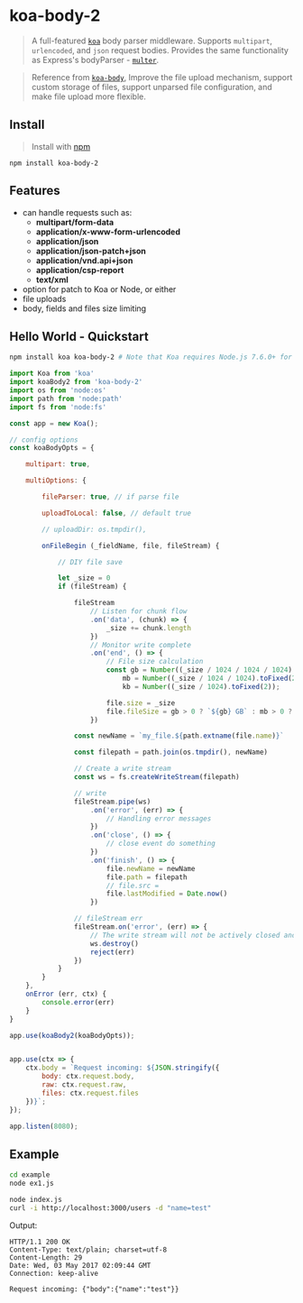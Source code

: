 # koa-body-2

> A full-featured [`koa`](https://github.com/koajs/koa) body parser middleware. Supports `multipart`, `urlencoded`, and `json` request bodies. Provides the same functionality as Express's bodyParser - [`multer`](https://github.com/expressjs/multer).         

> Reference from [`koa-body`](https://github.com/koajs/koa-body), Improve the file upload mechanism, support custom storage of files, support unparsed file configuration, and make file upload more flexible.     

## Install
>Install with [npm](https://github.com/npm/npm)     

```
npm install koa-body-2
```

## Features
- can handle requests such as:
  * **multipart/form-data**
  * **application/x-www-form-urlencoded**
  * **application/json**
  * **application/json-patch+json**
  * **application/vnd.api+json**
  * **application/csp-report**
  * **text/xml**
- option for patch to Koa or Node, or either
- file uploads
- body, fields and files size limiting

## Hello World - Quickstart

```sh
npm install koa koa-body-2 # Note that Koa requires Node.js 7.6.0+ for async/await support
```

```js
import Koa from 'koa'
import koaBody2 from 'koa-body-2'
import os from 'node:os'
import path from 'node:path'
import fs from 'node:fs'

const app = new Koa();

// config options
const koaBodyOpts = {

    multipart: true,

    multiOptions: {

        fileParser: true, // if parse file

        uploadToLocal: false, // default true

        // uploadDir: os.tmpdir(),

        onFileBegin (_fieldName, file, fileStream) {

            // DIY file save

            let _size = 0
            if (fileStream) {

                fileStream
                    // Listen for chunk flow
                    .on('data', (chunk) => {
                        _size += chunk.length
                    })
                    // Monitor write complete
                    .on('end', () => {
                        // File size calculation
                        const gb = Number((_size / 1024 / 1024 / 1024).toFixed(2)),
                            mb = Number((_size / 1024 / 1024).toFixed(2)),
                            kb = Number((_size / 1024).toFixed(2));

                        file.size = _size
                        file.fileSize = gb > 0 ? `${gb} GB` : mb > 0 ? `${mb} MB` : `${kb} KB`
                    })

                const newName = `my_file.${path.extname(file.name)}`

                const filepath = path.join(os.tmpdir(), newName)

                // Create a write stream
                const ws = fs.createWriteStream(filepath)

                // write
                fileStream.pipe(ws)
                    .on('error', (err) => {
                        // Handling error messages
                    })
                    .on('close', () => {
                        // close event do something
                    })
                    .on('finish', () => {
                        file.newName = newName
                        file.path = filepath
                        // file.src = 
                        file.lastModified = Date.now()
                    })

                // fileStream err
                fileStream.on('error', (err) => {
                    // The write stream will not be actively closed and needs to be destroyed.
                    ws.destroy()
                    reject(err)
                })
            }
        }
    },
    onError (err, ctx) {
        console.error(err)
    }
}

app.use(koaBody2(koaBodyOpts));


app.use(ctx => {
    ctx.body = `Request incoming: ${JSON.stringify({
        body: ctx.request.body,
        raw: ctx.request.raw,
        files: ctx.request.files
    })}`;
});

app.listen(8080);
```

## Example

```sh
cd example
node ex1.js
```

```sh
node index.js
curl -i http://localhost:3000/users -d "name=test"
```    

Output:
```text
HTTP/1.1 200 OK
Content-Type: text/plain; charset=utf-8
Content-Length: 29
Date: Wed, 03 May 2017 02:09:44 GMT
Connection: keep-alive

Request incoming: {"body":{"name":"test"}}
```